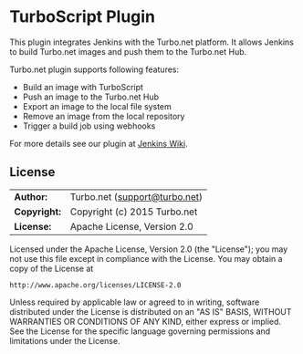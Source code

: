 # TurboScript Plugin

This plugin integrates Jenkins with the Turbo.net platform. It allows Jenkins to build Turbo.net images and push them to the Turbo.net Hub.

Turbo.net plugin supports following features:
* Build an image with TurboScript
* Push an image to the Turbo.net Hub
* Export an image to the local file system
* Remove an image from the local repository
* Trigger a build job using webhooks

For more details see our plugin at [Jenkins Wiki](https://wiki.jenkins-ci.org/display/JENKINS/SpoonScript+Plugin).

## License
|                      |                                          |
|:---------------------|:-----------------------------------------|
| **Author:**          | Turbo.net (<support@turbo.net>)
| **Copyright:**       | Copyright (c) 2015 Turbo.net
| **License:**         | Apache License, Version 2.0

Licensed under the Apache License, Version 2.0 (the "License"); you may not use this file except in compliance with the License. You may obtain a copy of the License at 

	http://www.apache.org/licenses/LICENSE-2.0

Unless required by applicable law or agreed to in writing, software distributed under the License is distributed on an "AS IS" BASIS, WITHOUT WARRANTIES OR CONDITIONS OF ANY KIND, either express or implied. See the License for the specific language governing permissions and limitations under the License.

